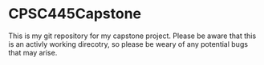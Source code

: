 # CPSC445Capstone
This is my git repository for my capstone project. Please be aware that this is an activly working direcotry, so please be weary of any potential bugs that may arise. 
